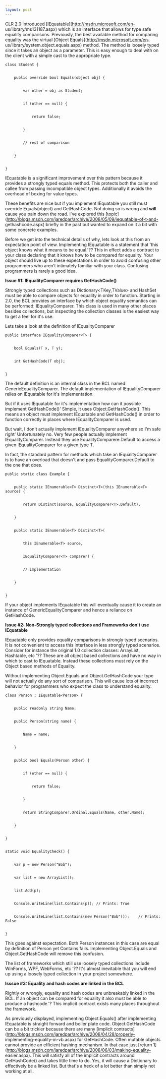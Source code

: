 ```yaml
---
layout: post
---
```

CLR 2.0 introduced [IEquatable<T>](http://msdn.microsoft.com/en-
us/library/ms131187.aspx) which is an interface that allows for type safe
equality comparisons. Previously, the best available method for comparing
equality was the virtual [Object Equals](http://msdn.microsoft.com/en-
us/library/system.object.equals.aspx) method. The method is loosely typed
since it takes an object as a parameter. This is easy enough to deal with on
the client with a simple cast to the appropriate type.

    
    
    class Student {


        public override bool Equals(object obj) {


            var other = obj as Student;


            if (other == null) {


                return false;


            }


            // rest of comparison


        }


    }

IEquatable<T> is a significant improvement over this pattern because it
provides a strongly typed equals method. This protects both the caller and
callee from passing incompatible object types. Additionally it avoids the
overhead of boxing for value types.

These benefits are nice but if you implement IEquatable<T> you still must
override Equals(object) and GetHashCode. Not doing so is wrong and **will**
cause you pain down the road. I've explored this
[topic](http://blogs.msdn.com/jaredpar/archive/2008/05/09/iequatable-of-t-and-
gethashcode.aspx) briefly in the past but wanted to expand on it a bit with
some concrete examples.

Before we get into the technical details of why, lets look at this from an
expectation point of view. Implementing IEquatable<T> is a statement that
'this object knows what it means to be equal.'?? This in effect adds a contract
to your class declaring that it knows how to be compared for equality. Your
object should live up to these expectations in order to avoid confusing other
programmers who aren't intimately familiar with your class. Confusing
programmers is rarely a good idea.

**Issue #1: IEqualityComparer<T> requires GetHashCode()**

Strongly typed collections such as Dictionary<TKey,TValue> and HashSet<T> must
be able to compare objects for equality in order to function. Starting in
2.0, the BCL provides an interface by which object equality semantics can be
performed: IEqualityComparer<T>. This class is used in many other places
besides collections, but inspecting the collection classes is the easiest way
to get a feel for it's use.

Lets take a look at the definition of IEqualityComparer<T>

    
    
    public interface IEqualityComparer<T> {


        bool Equals(T x, T y);


        int GetHashCode(T obj);


    }

The default definition is an internal class in the BCL named
GenericEqualityComparer<T>. The default implementation of IEqualityComparer<T>
relies on IEquatable<T> for it's implementation.

But if it uses IEquatable<T> for it's implementation how can it possible
implement GetHashCode()' Simple, it uses Object.GetHashCode(). This means an
object must implement IEquatable<T> and GetHashCode() in order to function
correctly in places where IEqualityComparer<T> is used.

But wait, I don't actually implement IEqualityComparer<T> anywhere so I'm safe
right' Unfortunately no. Very few people actually implement
IEqualityComparer<T>. Instead they use EqualityComparere<T>.Default to access
a given IEqualityComparer<T> for a given type T.

In fact, the standard pattern for methods which take an IEqualityComparer<T>
is to have an overload that doesn't and pass EqualityComparer<T>.Default to
the one that does.

    
    
    public static class Example {


        public static IEnumerable<T> Distinct<T>(this IEnumerable<T> source) {


            return Distinct(source, EqualityComparer<T>.Default);


        }


        public static IEnumerable<T> Distinct<T>(


            this IEnumerable<T> source, 


            IEqualityComparer<T> comparer) {


            // implementation


        }


    }

If your object implements IEquatable<T> this will eventually cause it to
create an instance of GenericEqualityComparer<T> and hence a reliance on
GetHashCode.

**Issue #2: Non-Strongly typed collections and Frameworks don't use IEquatable<T>**

IEquatable<T> only provides equality comparisons in strongly typed scenarios.
It is not convenient to access this interface in less strongly typed
scenarios. Consider for instance the original 1.0 collection classes:
ArrayList, Hashtable, etc '?? These are all object based collections and have
no way in which to cast to IEquatable<T>. Instead these collections must rely
on the Object based methods of Equality.

Without implementing Object.Equals and Object.GetHashCode your type will not
actually do any sort of comparison. This will cause lots of incorrect
behavior for programmers who expect the class to understand equality.

    
    
    class Person : IEquatable<Person> {


        public readonly string Name;


        public Person(string name) {


            Name = name;


        }


        public bool Equals(Person other) {


            if (other == null) {


                return false;


            }


            return StringComparer.Ordinal.Equals(Name, other.Name);


        }


    }
    
    
    static void EqualityCheck() {


        var p = new Person("Bob");


        var list = new ArrayList();


        list.Add(p);


        Console.WriteLine(list.Contains(p)); // Prints: True


        Console.WriteLine(list.Contains(new Person("Bob")));    // Prints: False


    }

This goes against expectation. Both Person instances in this case are equal
by definition of Person yet Contains fails. Implementing Object.Equals and
Object.GetHashCode will remove this confusion.

The list of frameworks which still use loosely typed collections include
WinForms, WPF, WebForms, etc '?? It's almost inevitable that you will end up
using a loosely typed collection in your project somewhere.

**Isssue #3: Equality and hash codes are linked in the BCL**

Rightly or wrongly, equality and hash codes are unbreakably linked in the BCL.
If an object can be compared for equality it also must be able to produce a
hashcode.'? This implicit contract exists many places throughout the
framework.

As previously displayed, implementing Object.Equals() after implementing
IEquatable<T> is straight forward and boiler plate code. Object.GetHashCode
can be a bit trickier because there are many [implicit
contracts](http://blogs.msdn.com/jaredpar/archive/2008/04/28/properly-
implementing-equality-in-vb.aspx) for GetHashCode. Often mutable objects
cannot provide an efficient hashing mechanism. In that case just [return
1](http://blogs.msdn.com/jaredpar/archive/2008/06/03/making-equality-
easier.aspx). This will satisfy all of the implicit contracts around
GetHashCode() and takes little time to do. Yes, it will cause a Dictionary to
effectively be a linked list. But that's a heck of a lot better than simply
not working at all.

